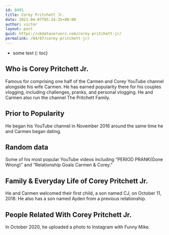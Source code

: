 ```yaml
---
id: 8491
title: Corey Pritchett Jr.
date: 2021-04-07T05:24:35+00:00
author: victor
layout: post
guid: https://ukdataservers.com/corey-pritchett-jr/
permalink: /04/07/corey-pritchett-jr/
---
```


* some text
{: toc}


## Who is Corey Pritchett Jr.



Famous for comprising one half of the Carmen and Corey YouTube channel alongside his wife Carmen. He has earned popularity there for his couples vlogging, including challenges, pranks, and personal vlogging. He and Carmen also run the channel The Pritchett Family. 

                
                
                
## Prior to Popularity



He began his YouTube channel in November 2016 around the same time he and Carmen began dating.

                
                
                
## Random data



Some of his most popular YouTube videos including &#8220;PERIOD PRANK(Gone Wrong)&#8221; and &#8220;Relationship Goals Carmen & Corey.&#8221;

                
                
                
## Family & Everyday Life of Corey Pritchett Jr.



He and Carmen welcomed their first child, a son named CJ, on October 11, 2018. He also has a son named Ayden from a previous relationship. 

                
                
                
## People Related With Corey Pritchett Jr.



In October 2020, he uploaded a photo to Instagram with Funny Mike.

                
              
            
          
          
          